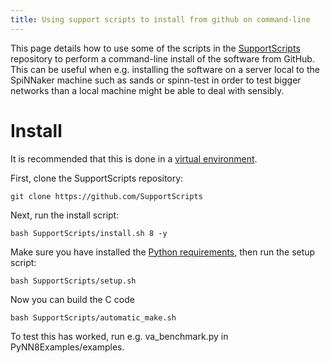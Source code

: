 ```yaml
---
title: Using support scripts to install from github on command-line
---
```


This page details how to use some of the scripts in the [SupportScripts](https://github.com/SpiNNakerManchester/SupportScripts.git) repository to perform a command-line install of the software from GitHub.  This can be useful when e.g. installing the software on a server local to the SpiNNaker machine such as sands or spinn-test in order to test bigger networks than a local machine might be able to deal with sensibly.

# Install

It is recommended that this is done in a [virtual environment](/common_pages/5.0.0/VirtualEnv.html).

First, clone the SupportScripts repository:

    git clone https://github.com/SupportScripts

Next, run the install script:

    bash SupportScripts/install.sh 8 -y

Make sure you have installed the [Python requirements](devenv.html#PythonRequirements), then run the setup script:

    bash SupportScripts/setup.sh

Now you can build the C code

    bash SupportScripts/automatic_make.sh

To test this has worked, run e.g. va_benchmark.py in PyNN8Examples/examples.
